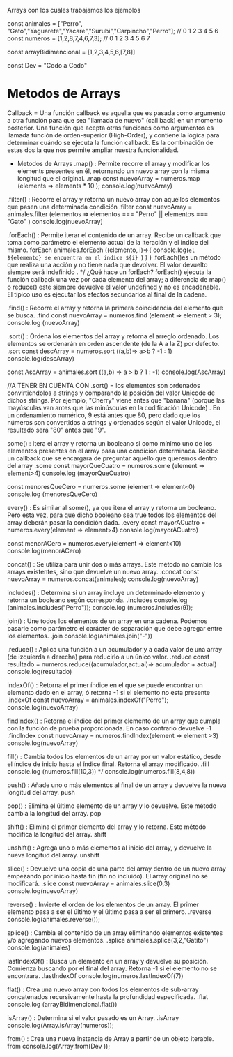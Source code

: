 

Arrays con los cuales trabajamos los ejemplos

const animales = ["Perro", "Gato","Yaguarete","Yacare","Surubi","Carpincho","Perro"];
               //      0      1      2           3        4         5         6
const numeros = [1,2,8,7,4,6,7,3];
             //  0 1 2 3 4 5 6 7
             
const arrayBidimencional = [1,2,3,4,5,6,[7,8]]

const Dev = "Codo a Codo"

# Metodos de Arrays

Callback = Una función callback es aquella que es pasada como argumento a otra función para que sea "llamada de nuevo" (call back) en un momento posterior. Una función que acepta otras funciones como argumentos es llamada función de orden-superior (High-Order), y contiene la lógica para determinar cuándo se ejecuta la función callback. Es la combinación de estas dos la que nos permite ampliar nuestra funcionalidad.


* Metodos de Arrays
.map() : Permite recorre el array y modificar los elements presentes en él, retornando un nuevo array con la misma longitud que el original.
.map
const nuevoArray = numeros.map (elements  => elements * 10 ); 
console.log(nuevoArray)

.filter() : Recorre el array y retorna un nuevo array con aquellos elementos que pasen una determinada condición
.filter
const nuevoArray = animales.filter (elementos => elementos === "Perro" || elementos === "Gato" )
console.log(nuevoArray)

.forEach() : Permite iterar el contenido de un array. Recibe un callback que toma como parámetro el elemento actual de la iteración y el indice del mismo.
forEach
animales.forEach ((elemento, i)=>{
    console.log(`el ${elemento} se encuentra en el indice ${i} `)
}
)
.forEach()es un método que realiza una acción y no tiene nada que devolver. El valor devuelto siempre será indefinido . */
¿Qué hace un forEach?
forEach() ejecuta la función callback una vez por cada elemento del array; a diferencia de map() o reduce() este siempre devuelve el valor undefined y no es encadenable. El típico uso es ejecutar los efectos secundarios al final de la cadena.

.find() : Recorre el array y retorna la primera coincidencia del elemento que se busca.
.find
const nuevoArray = numeros.find (element => element > 3);
console.log (nuevoArray)

.sort() : Ordena los elementos del array y retorna el arreglo ordenado. Los elementos se ordenarán en orden ascendente (de la A a la Z) por defecto.
.sort
const descArray = numeros.sort ((a,b)=> a>b ? -1 : 1)
console.log(descArray)

const AscArray = animales.sort ((a,b) => a > b ? 1 : -1)
console.log(AscArray)

 //A TENER EN CUENTA CON .sort() = los elementos son ordenados convirtiéndolos a strings y comparando la posición del valor Unicode de dichos strings. Por ejemplo, "Cherry" viene antes que "banana"  (porque las mayúsculas van antes que las minúsculas en la codificación Unicode) . En un ordenamiento numérico, 9 está antes que 80, pero dado que los números son convertidos a strings y ordenados según el valor Unicode, el resultado será "80" antes que "9".


some() : Itera el array y retorna un booleano si como mínimo uno de los elementos presentes en el array pasa una condición determinada. Recibe un callback que se encargara de preguntar aquello que queremos dentro del array
.some
const mayorQueCuatro = numeros.some (element => element>4)
console.log (mayorQueCuatro)

const menoresQueCero = numeros.some (element => element<0)
console.log (menoresQueCero)

every() : Es similar al some(), ya que itera el array y retorna un booleano. Pero esta vez, para que dicho booleano sea true todos los elementos del array deberán pasar la condición dada.
.every
const mayorACuatro = numeros.every(element => element>4)
console.log(mayorACuatro)

const menorACero = numeros.every(element => element<10)
console.log(menorACero) 

concat() : Se utiliza para unir dos o más arrays. Este método no cambia los arrays existentes, sino que devuelve un nuevo array.
.concat
const nuevoArray = numeros.concat(animales);
console.log(nuevoArray)

includes() : Determina si un array incluye un determinado elemento y retorna un booleano según corresponda.
.includes
console.log (animales.includes("Perro"));
console.log (numeros.includes(9));

join() : Une todos los elementos de un array en una cadena. Podemos pasarle como parámetro el carácter de separación que debe agregar entre los elementos.
.join
console.log(animales.join("-")) 

.reduce() : Aplica una función a un acumulador y a cada valor de una array (de izquierda a derecha) para reducirlo a un único valor.
.reduce
const resultado = numeros.reduce((acumulador,actual)=> acumulador + actual)
console.log(resultado)

indexOf() : Retorna el primer índice en el que se puede encontrar un elemento dado en el array, ó retorna -1 si el elemento no esta presente
.indexOf
const nuevoArray = animales.indexOf("Perro");
console.log(nuevoArray)

findIndex() : Retorna el índice del primer elemento de un array que cumpla con la función de prueba proporcionada. En caso contrario devuelve -1
.findIndex
const nuevoArray = numeros.findIndex(element => element >3) 
console.log(nuevoArray)

fill() : Cambia todos los elementos de un array por un valor estático, desde el índice de inicio hasta el índice final. Retorna el array modificado.
.fill
console.log (numeros.fill(10,3))  */
console.log(numeros.fill(8,4,8)) 

push() : Añade uno o más elementos al final de un array y devuelve la nueva longitud del array.
push

pop() : Elimina el último elemento de un array y lo devuelve. Este método cambia la longitud del array.
pop

shift() : Elimina el primer elemento del array y lo retorna. Este método modifica la longitud del array.
shift

unshift() : Agrega uno o más elementos al inicio del array, y devuelve la nueva longitud del array.
unshift

slice() : Devuelve una copia de una parte del array dentro de un nuevo array empezando por inicio hasta fin (fin no incluido). El array original no se modificará.
.slice
const nuevoArray = animales.slice(0,3)
console.log(nuevoArray) 

reverse() : Invierte el orden de los elementos de un array. El primer elemento pasa a ser el último y el último pasa a ser el primero.
.reverse
console.log(animales.reverse());

splice() : Cambia el contenido de un array eliminando elementos existentes y/o agregando nuevos elementos.
.splice
animales.splice(3,2,"Gatito")
console.log(animales)

lastIndexOf() : Busca un elemento en un array y devuelve su posición. Comienza buscando por el final del array. Retorna -1 si el elemento no se encontrara.
.lastIndexOf
console.log(numeros.lastIndexOf(7))

flat() : Crea una nuevo array con todos los elementos de sub-array concatenados recursivamente hasta la profundidad especificada.
.flat
console.log (arrayBidimencional.flat())

isArray() : Determina si el valor pasado es un Array.
.isArray
console.log(Array.isArray(numeros));

from() : Crea una nueva instancia de Array a partir de un objeto iterable.
from
console.log(Array.from(Dev ));